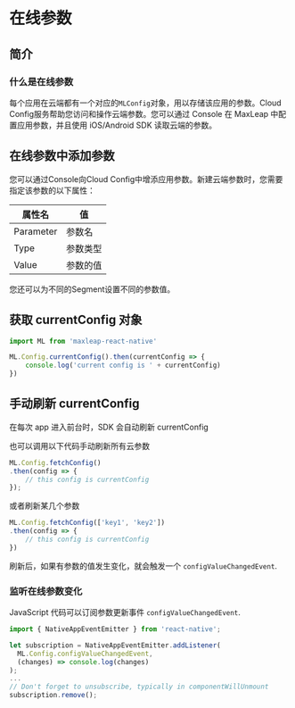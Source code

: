 # 在线参数

## 简介
### 什么是在线参数
每个应用在云端都有一个对应的`MLConfig`对象，用以存储该应用的参数。Cloud Config服务帮助您访问和操作云端参数。您可以通过 Console 在 MaxLeap 中配置应用参数，并且使用 iOS/Android SDK 读取云端的参数。


## 在线参数中添加参数
您可以通过Console向Cloud Config中增添应用参数。新建云端参数时，您需要指定该参数的以下属性：

属性名|值
-------|-------
Parameter|参数名
Type|参数类型
Value|参数的值

您还可以为不同的Segment设置不同的参数值。

## 获取 currentConfig 对象

```js
import ML from 'maxleap-react-native'

ML.Config.currentConfig().then(currentConfig => {
	console.log('current config is ' + currentConfig)
})
```

## 手动刷新 currentConfig

在每次 app 进入前台时，SDK 会自动刷新 currentConfig

也可以调用以下代码手动刷新所有云参数

```js
ML.Config.fetchConfig()
.then(config => {
    // this config is currentConfig
});
```

或者刷新某几个参数

```js
ML.Config.fetchConfig(['key1', 'key2'])
.then(config => {
	// this config is currentConfig
})
```

刷新后，如果有参数的值发生变化，就会触发一个 `configValueChangedEvent`.


### 监听在线参数变化

JavaScript 代码可以订阅参数更新事件 `configValueChangedEvent`.

```js
import { NativeAppEventEmitter } from 'react-native';

let subscription = NativeAppEventEmitter.addListener(
  ML.Config.configValueChangedEvent,
  (changes) => console.log(changes)
);
...
// Don't forget to unsubscribe, typically in componentWillUnmount
subscription.remove();
```

